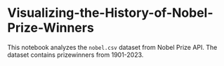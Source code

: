 # Visualizing-the-History-of-Nobel-Prize-Winners
This notebook analyzes the `nobel.csv` dataset from Nobel Prize API. The dataset contains prizewinners from 1901-2023.
